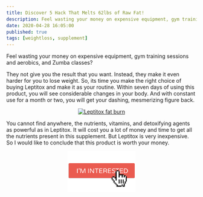 ```yaml
---
title: Discover 5 Hack That Melts 62lbs of Raw Fat!
description: Feel wasting your money on expensive equipment, gym training sessions and aerobics, and Zumba classes?
date: 2020-04-28 16:05:00
published: true
tags: [weightloss, supplement]
---
```


Feel wasting your money on expensive equipment, gym training sessions and aerobics, and Zumba classes?

They not give you the result that you want. Instead, they make it even harder for you to lose weight. So, its time you make the right choice of buying Leptitox and make it as your routine. Within seven days of using this product, you will see considerable changes in your body. And with constant use for a month or two, you will get your dashing, mesmerizing figure back.

<p align="center">
    <a href="https://bit.ly/2J5fwrn" target="_blank">
        <img src="https://www.docarzt.com/wp-content/uploads/2019/12/Leptitox-300x300.png" alt="Leptitox fat burn">
    </a>
</p>

You cannot find anywhere, the nutrients, vitamins, and detoxifying agents as powerful as in Leptitox. It will cost you a lot of money and time to get all the nutrients present in this supplement. But Leptitox is very inexpensive. So I would like to conclude that this product is worth your money.

<p align="center">
    <a href="https://bit.ly/2J5fwrn" target="_blank">
        <img src="assets/images/posts/interested.png" width="180">
    </a>
</p>